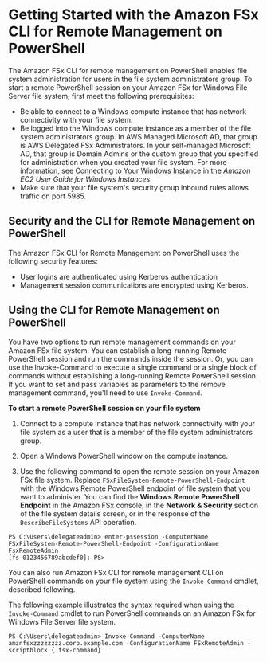 # Getting Started with the Amazon FSx CLI for Remote Management on PowerShell<a name="remote-pwrshell"></a>

The Amazon FSx CLI for remote management on PowerShell enables file system administration for users in the file system administrators group\. To start a remote PowerShell session on your Amazon FSx for Windows File Server file system, first meet the following prerequisites: 
+ Be able to connect to a Windows compute instance that has network connectivity with your file system\. 
+ Be logged into the Windows compute instance as a member of the file system administrators group\. In AWS Managed Microsoft AD, that group is AWS Delegated FSx Administrators\. In your self\-managed Microsoft AD, that group is Domain Admins or the custom group that you specified for administration when you created your file system\. For more information, see [Connecting to Your Windows Instance](https://docs.aws.amazon.com/AWSEC2/latest/WindowsGuide/connecting_to_windows_instance.html) in the *Amazon EC2 User Guide for Windows Instances*\. 
+ Make sure that your file system's security group inbound rules allows traffic on port 5985\. 

## Security and the CLI for Remote Management on PowerShell<a name="rps-security"></a>

The Amazon FSx CLI for Remote Management on PowerShell uses the following security features:
+ User logins are authenticated using Kerberos authentication
+ Management session communications are encrypted using Kerberos\.

## Using the CLI for Remote Management on PowerShell<a name="using-rps"></a>

You have two options to run remote management commands on your Amazon FSx file system\. You can establish a long\-running Remote PowerShell session and run the commands inside the session\. Or, you can use the Invoke\-Command to execute a single command or a single block of commands without establishing a long\-running Remote PowerShell session\. If you want to set and pass variables as parameters to the remove management command, you'll need to use `Invoke-Command`\.

**To start a remote PowerShell session on your file system**

1. Connect to a compute instance that has network connectivity with your file system as a user that is a member of the file system administrators group\. 

1.  Open a Windows PowerShell window on the compute instance\. 

1.  Use the following command to open the remote session on your Amazon FSx file system\. Replace `FSxFileSystem-Remote-PowerShell-Endpoint` with the Windows Remote PowerShell endpoint of file system that you want to administer\. You can find the **Windows Remote PowerShell Endpoint** in the Amazon FSx console, in the **Network & Security** section of the file system details screen, or in the response of the `DescribeFileSystems` API operation\.

   ```
   PS C:\Users\delegateadmin> enter-pssession -ComputerName FSxFileSystem-Remote-PowerShell-Endpoint -ConfigurationName FsxRemoteAdmin
   [fs-0123456789abcdef0]: PS>
   ```

 You can also run Amazon FSx CLI for remote management CLI on PowerShell commands on your file system using the `Invoke-Command` cmdlet, described following\.

 The following example illustrates the syntax required when using the `Invoke-Command` cmdlet to run PowerShell commands on an Amazon FSx for Windows File Server file system\. 

```
PS C:\Users\delegateadmin> Invoke-Command -ComputerName amznfsxzzzzzzzz.corp.example.com -ConfigurationName FSxRemoteAdmin -scriptblock { fsx-command}
```